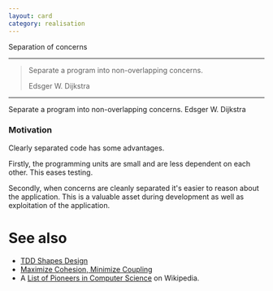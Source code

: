 ```yaml
---
layout: card
category: realisation
---
```


Separation of concerns

---

> Separate a program into non-overlapping concerns.
>
> <div class="attribution">Edsger W. Dijkstra</div>

---

Separate a program into non-overlapping concerns. Edsger W. Dijkstra

### Motivation

Clearly separated code has some advantages.

Firstly, the programming units are small and are less dependent on each other. This eases testing.

Secondly, when concerns are cleanly separated it's easier to reason about the application. This is a valuable asset during development as well as exploitation of the application.

# See also

- [TDD Shapes Design](tdd-shapes-design)
- [Maximize Cohesion, Minimize Coupling](maximize-cohesion-minimize-coupling)
- A [List of Pioneers in Computer Science](https://en.wikipedia.org/wiki/List_of_pioneers_in_computer_science) on Wikipedia.
